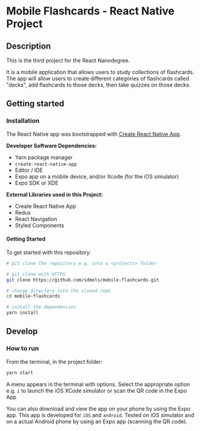 # Mobile Flashcards - React Native Project

## Description
This is the third project for the React Nanodegree.

It is a mobile application that allows users to study collections of flashcards. The app will allow users to create different categories of flashcards called "decks", add flashcards to those decks, then take quizzes on those decks.

## Getting started

### Installation
The React Native app was bootstrapped with [Create React Native App](https://github.com/react-community/create-react-native-app).

**Developer Software Dependencies:**

* Yarn package manager
* `create-react-native-app`
* Editor / IDE
* Expo app on a mobile device, and/or Xcode (for the iOS simulator)
* Expo SDK or XDE

**External Libraries used in this Project:**

* Create React Native App
* Redux
* React Navigation
* Styled Components

#### Getting Started

To get started with this repository:

```sh
# git clone the repository e.g. into a <projects> folder

# git clone with HTTPS
git clone https://github.com/sdmels/mobile-flashcards.git

# change directory into the cloned repo
cd mobile-flashcards

# install the dependencies
yarn install
```

## Develop

### How to run

From the terminal, in the project folder:

```sh
yarn start
```

A menu appears in the terminal with options. Select the appropriate option e.g. `i` to launch the iOS XCode simulator or scan the QR code in the Expo App

You can also download and view the app on your phone by using the Expo app. This app is developed for `iOS` and `android`. Tested on iOS simulator and on a actual Android phone by using an Expo app (scanning the QR code).
